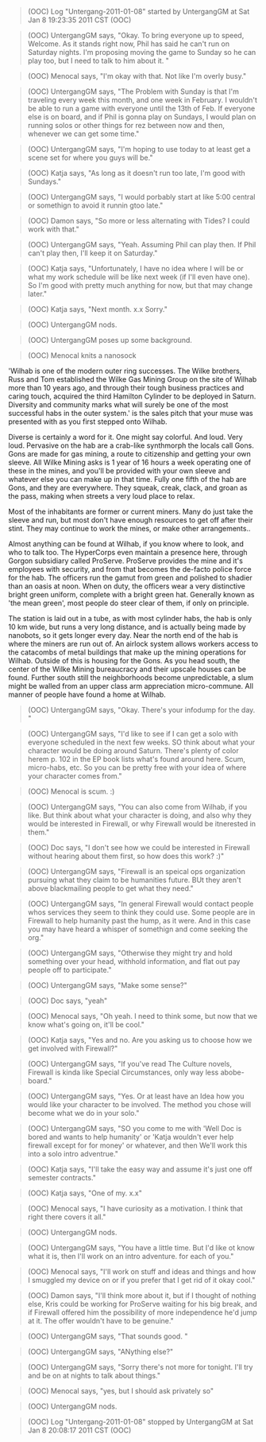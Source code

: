 > (OOC) Log "Untergang-2011-01-08" started by UntergangGM at Sat Jan 8 19:23:35 2011 CST (OOC)

> (OOC) UntergangGM says, "Okay. To bring everyone up to speed, Welcome. As it stands right now, Phil has said he can't run on Saturday nights. I'm proposing moving the game to Sunday so he can play too, but I need to talk to him about it. "

> (OOC) Menocal says, "I'm okay with that. Not like I'm overly busy."

> (OOC) UntergangGM says, "The Problem with Sunday is that I'm traveling every week this month, and one week in February. I wouldn't be able to run a game with everyone until the 13th of Feb. If everyone else is on board, and if Phil is gonna play on Sundays, I would plan on running solos or other things for rez between now and then, whenever we can get some time."

> (OOC) UntergangGM says, "I'm hoping to use today to at least get a scene set for where you guys will be."

> (OOC) Katja says, "As long as it doesn't run too late, I'm good with Sundays."

> (OOC) UntergangGM says, "I would porbably start at like 5:00 central or somethign to avoid it runnin gtoo late."

> (OOC) Damon says, "So more or less alternating with Tides? I could work with that."

> (OOC) UntergangGM says, "Yeah. Assuming Phil can play then. If Phil can't play then, I'll keep it on Saturday."

> (OOC) Katja says, "Unfortunately, I have no idea where I will be or what my work schedule will be like next week (if I'll even have one). So I'm good with pretty much anything for now, but that may change later."

> (OOC) Katja says, "Next month. x.x Sorry."

> (OOC) UntergangGM nods.

> (OOC) UntergangGM poses up some background.

> (OOC) Menocal knits a nanosock

'Wilhab is one of the modern outer ring successes. The Wilke brothers, Russ and Tom established the Wilke Gas Mining Group on the site of Wilhab more than 10 years ago, and through their tough business practices and caring touch, acquired the third Hamilton Cylinder to be deployed in Saturn. Diversity and community marks what will surely be one of the most successful habs in the outer system.' is the sales pitch that your muse was presented with as you first stepped onto Wilhab.

Diverse is certainly a word for it. One might say colorful. And loud. Very loud. Pervasive on the hab are a crab-like synthmorph the locals call Gons. Gons are made for gas mining, a route to citizenship and getting your own sleeve. All Wilke Mining asks is 1 year of 16 hours a week operating one of these in the mines, and you'll be provided with your own sleeve and whatever else you can make up in that time. Fully one fifth of the hab are Gons, and they are everywhere. They squeak, creak, clack, and groan as the pass, making when streets a very loud place to relax.

Most of the inhabitants are former or current miners. Many do just take the sleeve and run, but most don't have enough resources to get off after their stint. They may continue to work the mines, or make other arrangements..

Almost anything can be found at Wilhab, if you know where to look, and who to talk too. The HyperCorps even maintain a presence here, through Gorgon subsidiary called ProServe. ProServe provides the mine and it's employees with security, and from that becomes the de-facto police force for the hab. The officers run the gamut from green and polished to shadier than an oasis at noon. When on duty, the officers wear a very distinctive bright green uniform, complete with a bright green hat. Generally known as 'the mean green', most people do steer clear of them, if only on principle.

The station is laid out in a tube, as with most cylinder habs, the hab is only 10 km wide, but runs a very long distance, and is actually being made by nanobots, so it gets longer every day. Near the north end of the hab is where the miners are run out of. An airlock system allows workers access to the catacombs of metal buildings that make up the mining operations for Wilhab. Outside of this is housing for the Gons. As you head south, the center of the Wilke Mining bureaucracy and their upscale houses can be found. Further south still the neighborhoods become unpredictable, a slum might be walled from an upper class arm appreciation micro-commune. All manner of people have found a home at Wilhab.

> (OOC) UntergangGM says, "Okay. There's your infodump for the day. "

> (OOC) UntergangGM says, "I'd like to see if I can get a solo with everyone scheduled in the next few weeks. SO think about what your character would be doing around Saturn. There's plenty of color herem p. 102 in the EP book lists what's found around here. Scum, micro-habs, etc. So you can be pretty free with your idea of where your character comes from."

> (OOC) Menocal is scum. :)

> (OOC) UntergangGM says, "You can also come from Wilhab, if you like. But think about what your character is doing, and also why they would be interested in Firewall, or why Firewall would be itnerested in them."

> (OOC) Doc says, "I don't see how we could be interested in Firewall without hearing about them first, so how does this work? :)"

> (OOC) UntergangGM says, "Firewall is an speical ops organization pursuing what they claim to be humanities future. BUt they aren't above blackmailing people to get what they need."

> (OOC) UntergangGM says, "In general Firewall would contact people whos services they seem to think they could use. Some people are in Firewall to help humanity past the hump, as it were. And in this case you may have heard a whisper of somethign and come seeking the org."

> (OOC) UntergangGM says, "Otherwise they might try and hold something over your head, withhold information, and flat out pay people off to participate."

> (OOC) UntergangGM says, "Make some sense?"

> (OOC) Doc says, "yeah"

> (OOC) Menocal says, "Oh yeah. I need to think some, but now that we know what's going on, it'll be cool."

> (OOC) Katja says, "Yes and no. Are you asking us to choose how we get involved with Firewall?"

> (OOC) UntergangGM says, "If you've read The Culture novels, Firewall is kinda like Special Circumstances, only way less abobe-board."

> (OOC) UntergangGM says, "Yes. Or at least have an Idea how you would like your character to be involved. The method you chose will become what we do in your solo."

> (OOC) UntergangGM says, "SO you come to me with 'Well Doc is bored and wants to help humanity' or 'Katja wouldn't ever help firewall except for for money' or whatever, and then We'll work this into a solo intro adventrue."

> (OOC) Katja says, "I'll take the easy way and assume it's just one off semester contracts."

> (OOC) Katja says, "One of my. x.x"

> (OOC) Menocal says, "I have curiosity as a motivation. I think that right there covers it all."

> (OOC) UntergangGM nods.

> (OOC) UntergangGM says, "You have a little time. But I'd like ot know what it is, then I'll work on an intro adventure. for each of you."

> (OOC) Menocal says, "I'll work on stuff and ideas and things and how I smuggled my device on or if you prefer that I get rid of it okay cool."

> (OOC) Damon says, "I'll think more about it, but if I thought of nothing else, Kris could be working for ProServe waiting for his big break, and if Firewall offered him the possibility of more independence he'd jump at it. The offer wouldn't have to be genuine."

> (OOC) UntergangGM says, "That sounds good. "

> (OOC) UntergangGM says, "ANything else?"

> (OOC) UntergangGM says, "Sorry there's not more for tonight. I'll try and be on at nights to talk about things."

> (OOC) Menocal says, "yes, but I should ask privately so"

> (OOC) UntergangGM nods.

> (OOC) Log "Untergang-2011-01-08" stopped by UntergangGM at Sat Jan 8 20:08:17 2011 CST (OOC)